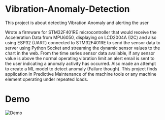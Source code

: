 # Vibration-Anomaly-Detection
This project is about detecting Vibration Anomaly and alerting the user

Wrote a firmware for STM32F401RE microcontroller that would receive the Acceleration Data from MPU6050, displaying on LCD2004A (I2C) and also using ESP32 (UART) connected to STM32F401RE to send the sensor data to server using Python Socket and streaming the dynamic sensor values to the chart in the web. From the time series sensor data available, if any sensor value is above the normal operating vibration limit an alert email is  sent  to the user indicating a anomaly activity has occurred. Also made an attempt to create a ML model to detect anomaly (Failure though).  This project finds application in Predictive Maintenance of the machine tools or any machine element operating under repeated loads.
# Demo 
![Demo](ezgif.com-gif-maker...gif)
